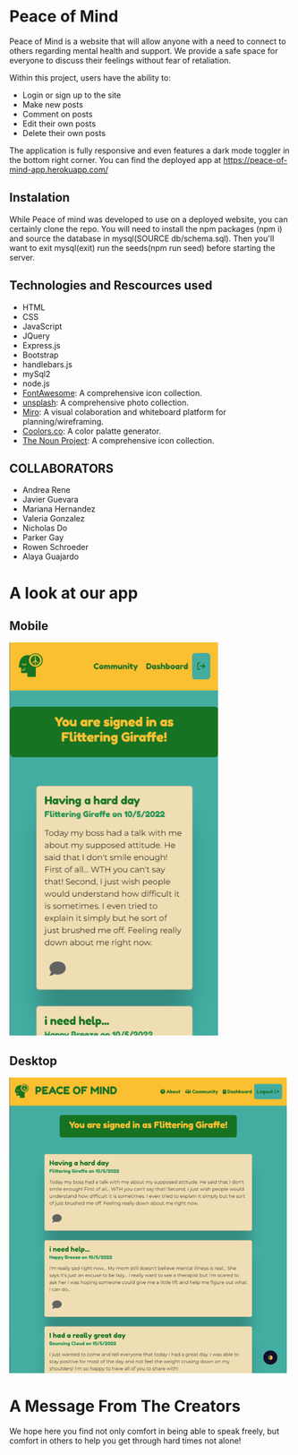 # Peace of Mind

Peace of Mind is a website that will allow anyone with a need to connect to others regarding mental health and support. We provide a safe space for everyone to discuss their feelings without fear of retaliation.

Within this project, users have the ability to:

* Login or sign up to the site
* Make new posts
* Comment on posts
* Edit their own posts
* Delete their own posts

The application is fully responsive and even features a dark mode toggler in the bottom right corner. You can find the deployed app at https://peace-of-mind-app.herokuapp.com/

## Instalation

While Peace of mind was developed to use on a deployed website, you can certainly clone the repo. You will need to install the npm packages (npm i) and source the database in mysql(SOURCE db/schema.sql). Then you'll want to exit mysql(exit) run the seeds(npm run seed) before starting the server. 

## Technologies and Rescources used 
* HTML
* CSS
* JavaScript
* JQuery
* Express.js
* Bootstrap
* handlebars.js
* mySql2
* node.js
* [FontAwesome](https://fontawesome.com/): A comprehensive icon collection.
* [unsplash](https://unsplash.com/): A comprehensive photo collection.
* [Miro](https://miro.com/about/): A visual colaboration and whiteboard platform for planning/wireframing. 
* [Coolors.co](https://coolors.co/): A color palatte generator.
* [The Noun Project](https://thenounproject.com/): A comprehensive icon collection. 

## COLLABORATORS
- Andrea Rene 
- Javier Guevara
- Mariana Hernandez 
- Valeria Gonzalez 
- Nicholas Do 
- Parker Gay 
- Rowen Schroeder 
- Alaya Guajardo 

# A look at our app

## Mobile

![App at moblie size](imgs/pom_app_screenshot.PNG)

## Desktop

![App on desktop](imgs/pom_app_desktop.PNG)

# A Message From The Creators
We hope here you find not only comfort in being able to speak freely, but comfort in others to help you get through hard times not alone!
